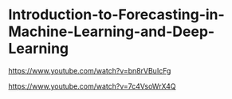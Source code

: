 # Introduction-to-Forecasting-in-Machine-Learning-and-Deep-Learning

https://www.youtube.com/watch?v=bn8rVBuIcFg

https://www.youtube.com/watch?v=7c4VsoWrX4Q
